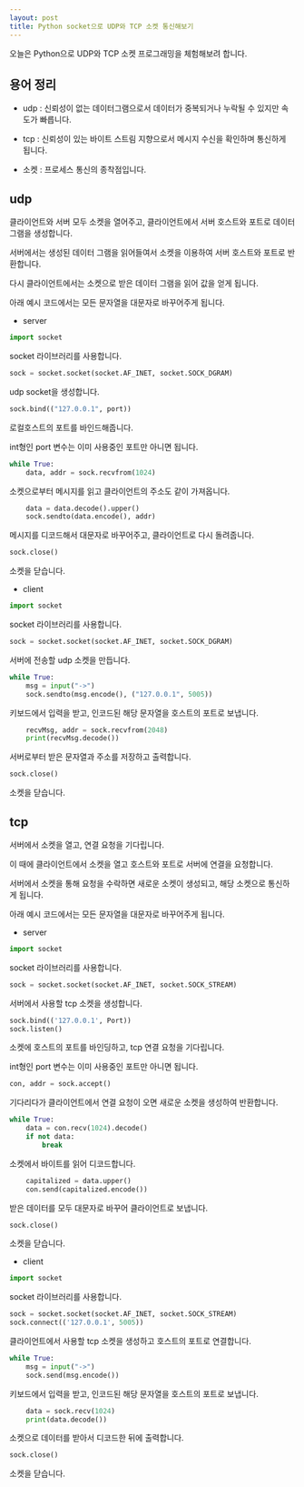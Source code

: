 ```yaml
---
layout: post
title: Python socket으로 UDP와 TCP 소켓 통신해보기
---
```


오늘은 Python으로 UDP와 TCP 소켓 프로그래밍을 체험해보려 합니다.

## 용어 정리

- udp : 신뢰성이 없는 데이터그램으로서 데이터가 중복되거나 누락될 수 있지만 속도가 빠릅니다.

- tcp : 신뢰성이 있는 바이트 스트림 지향으로서 메시지 수신을 확인하며 통신하게 됩니다.

* 소켓 : 프로세스 통신의 종착점입니다.

## udp

클라이언트와 서버 모두 소켓을 열어주고, 클라이언트에서 서버 호스트와 포트로 데이터그램을 생성합니다.

서버에서는 생성된 데이터 그램을 읽어들여서 소켓을 이용하여 서버 호스트와 포트로 반환합니다.

다시 클라이언트에서는 소켓으로 받은 데이터 그램을 읽어 값을 얻게 됩니다.

아래 예시 코드에서는 모든 문자열을 대문자로 바꾸어주게 됩니다.

- server

```python
import socket
```

socket 라이브러리를 사용합니다.

```python
sock = socket.socket(socket.AF_INET, socket.SOCK_DGRAM)
```

udp socket을 생성합니다.

```python
sock.bind(("127.0.0.1", port))
```

로컬호스트의 포트를 바인드해줍니다.

int형인 port 변수는 이미 사용중인 포트만 아니면 됩니다.

```python
while True:
    data, addr = sock.recvfrom(1024)
```

소켓으로부터 메시지를 읽고 클라이언트의 주소도 같이 가져옵니다.

```python
    data = data.decode().upper()
    sock.sendto(data.encode(), addr)
```

메시지를 디코드해서 대문자로 바꾸어주고, 클라이언트로 다시 돌려줍니다.

```python
sock.close()
```

소켓을 닫습니다.

- client

```python
import socket
```

socket 라이브러리를 사용합니다.

```python
sock = socket.socket(socket.AF_INET, socket.SOCK_DGRAM)
```

서버에 전송할 udp 소켓을 만듭니다.

```python
while True:
    msg = input("->")
    sock.sendto(msg.encode(), ("127.0.0.1", 5005))
```

키보드에서 입력을 받고, 인코드된 해당 문자열을 호스트의 포트로 보냅니다.

```python
    recvMsg, addr = sock.recvfrom(2048)
    print(recvMsg.decode())
```

서버로부터 받은 문자열과 주소를 저장하고 출력합니다.

```python
sock.close()
```

소켓을 닫습니다.

## tcp

서버에서 소켓을 열고, 연결 요청을 기다립니다.

이 때에 클라이언트에서 소켓을 열고 호스트와 포트로 서버에 연결을 요청합니다.

서버에서 소켓을 통해 요청을 수락하면 새로운 소켓이 생성되고, 해당 소켓으로 통신하게 됩니다.

아래 예시 코드에서는 모든 문자열을 대문자로 바꾸어주게 됩니다.

- server

```python
import socket
```

socket 라이브러리를 사용합니다.

```python
sock = socket.socket(socket.AF_INET, socket.SOCK_STREAM)
```

서버에서 사용할 tcp 소켓을 생성합니다.

```python
sock.bind(('127.0.0.1', Port))
sock.listen()
```

소켓에 호스트의 포트를 바인딩하고, tcp 연결 요청을 기다립니다.

int형인 port 변수는 이미 사용중인 포트만 아니면 됩니다.

```python
con, addr = sock.accept()
```

기다리다가 클라이언트에서 연결 요청이 오면 새로운 소켓을 생성하여 반환합니다.

```python
while True:
    data = con.recv(1024).decode()
    if not data:
        break
```

소켓에서 바이트를 읽어 디코드합니다.

```python
    capitalized = data.upper()
    con.send(capitalized.encode())
```

받은 데이터를 모두 대문자로 바꾸어 클라이언트로 보냅니다.

```python
sock.close()
```

소켓을 닫습니다.

- client

```python
import socket
```

socket 라이브러리를 사용합니다.

```python
sock = socket.socket(socket.AF_INET, socket.SOCK_STREAM)
sock.connect(('127.0.0.1', 5005))
```

클라이언트에서 사용할 tcp 소켓을 생성하고 호스트의 포트로 연결합니다.

```python
while True:
    msg = input("->")
    sock.send(msg.encode())
```

키보드에서 입력을 받고, 인코드된 해당 문자열을 호스트의 포트로 보냅니다.

```python
    data = sock.recv(1024)
    print(data.decode())
```

소켓으로 데이터를 받아서 디코드한 뒤에 출력합니다.

```python
sock.close()
```

소켓을 닫습니다.
